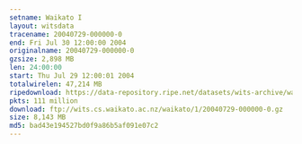 ```yaml
---
setname: Waikato I
layout: witsdata
tracename: 20040729-000000-0
end: Fri Jul 30 12:00:00 2004
originalname: 20040729-000000-0
gzsize: 2,898 MB
len: 24:00:00
start: Thu Jul 29 12:00:01 2004
totalwirelen: 47,214 MB
ripedownload: https://data-repository.ripe.net/datasets/wits-archive/waikato/1/20040729-000000-0.gz
pkts: 111 million
download: ftp://wits.cs.waikato.ac.nz/waikato/1/20040729-000000-0.gz
size: 8,143 MB
md5: bad43e194527bd0f9a86b5af091e07c2
---
```

